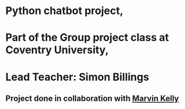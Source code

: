 # Python chatbot project, 
# Part of the Group project class at Coventry University, 
# Lead Teacher: Simon Billings


## Project done in collaboration with [Marvin Kelly](https://github.com/kantonio75)
